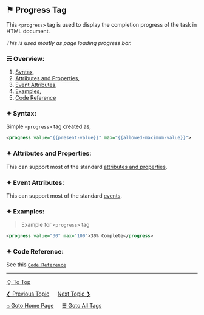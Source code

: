 ## &#9873; Progress Tag
This `<progress>` tag is used to display the completion progress of the task in HTML document.

*This is used mostly as page loading progress bar.*

### &#9780; Overview:
1. [Syntax](#-syntax),
2. [Attributes and Properties](#-attributes-and-properties),
3. [Event Attributes](#-event-attributes),
4. [Examples](#-examples),
5. [Code Reference](#-code-reference)

### &#10022; Syntax:

Simple `<progress>` tag created as, 
```xml
<progress value="{{present-value}}" max="{{allowed-maximum-value}}">
```

### &#10022; Attributes and Properties:
This can support most of the standard [attributes and properties](../docs/attributes-and-properties.md).

### &#10022; Event Attributes:
This can support most of the standard [events](../docs/events.md).

### &#10022; Examples:
> Example for `<progress>` tag
```xml
<progress value="30" max="100">30% Complete</progress>
```

### &#10022; Code Reference:

See this [`Code Reference`](../code/progress-tag.html)

---
[&#8682; To Top](#-progress-tag)

[&#10094; Previous Topic](./pre-tag.md) &emsp; [Next Topic &#10095;](./q-tag.md)

[&#8962; Goto Home Page](../README.md) &emsp; [&#9776; Goto All Tags](../all-tags.md)
